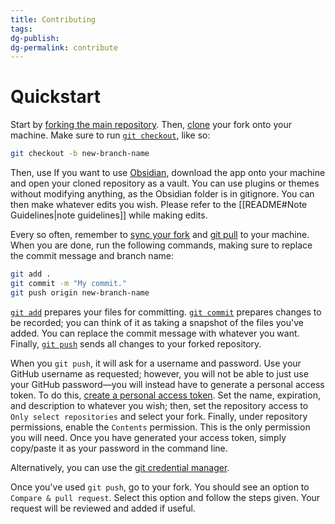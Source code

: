 ```yaml
---
title: Contributing
tags: 
dg-publish: 
dg-permalink: contribute
---
```

# Quickstart
Start by [forking the main repository](https://github.com/Astral1119/GSheet-Docs/fork). Then, [clone](https://docs.github.com/en/repositories/creating-and-managing-repositories/cloning-a-repository) your fork onto your machine. Make sure to run [`git checkout`](https://git-scm.com/docs/git-checkout), like so:

```bash
git checkout -b new-branch-name
```

Then, use  If you want to use [Obsidian](https://obsidian.md/), download the app onto your machine and open your cloned repository as a vault. You can use plugins or themes without modifying anything, as the Obsidian folder is in gitignore. You can then make whatever edits you wish. Please refer to the [[README#Note Guidelines|note guidelines]] while making edits.

Every so often, remember to [sync your fork](https://docs.github.com/en/pull-requests/collaborating-with-pull-requests/working-with-forks/syncing-a-fork) and [git pull](https://github.com/git-guides/git-pull) to your machine. When you are done, run the following commands, making sure to replace the commit message and branch name:

```bash
git add .
git commit -m "My commit."
git push origin new-branch-name
```

[`git add`](https://github.com/git-guides/git-add) prepares your files for committing. [`git commit`](https://github.com/git-guides/git-commit) prepares changes to be recorded; you can think of it as taking a snapshot of the files you've added. You can replace the commit message with whatever you want. Finally, [`git push`](https://github.com/git-guides/git-push) sends all changes to your forked repository.

When you `git push`, it will ask for a username and password. Use your GitHub username as requested; however, you will not be able to just use your GitHub password—you will instead have to generate a personal access token. To do this, [create a personal access token](https://github.com/settings/personal-access-tokens/new). Set the name, expiration, and description to whatever you wish; then, set the repository access to `Only select repositories` and select your fork. Finally, under repository permissions, enable the `Contents` permission. This is the only permission you will need. Once you have generated your access token, simply copy/paste it as your password in the command line.

Alternatively, you can use the [git credential manager](https://github.com/git-ecosystem/git-credential-manager).

Once you've used `git push`, go to your fork. You should see an option to `Compare & pull request`. Select this option and follow the steps given. Your request will be reviewed and added if useful.